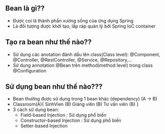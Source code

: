 ## Bean là gì??
- Được coi là thành phần xương sống của ứng dụng Spring
- Là đối tượng được khởi tạo, lắp ráp quản lý bởi Spring IoC container
## Tạo ra bean như thế nào??
- Sử dụng các anotation đánh dấu lên class(Class level): @Component, @Controller, @RestController, @Service, @Repository,...
- Sử dụng annotation @Bean trên method(method level) trong class @Configuration
## Sử dụng bean như thế nào???
- Bean thường được sử dụng trong 1 bean khác (dependency) (A -> B)
- Classroom(A){
    SinhVien (B)
    Giảng viên (B)
    Tư vấn viên (B)
}
- 3 cách sử dụng bean:
    + Field-based Injection : Sử dụng phổ biến
    + Constructor-based Injection : Sử dụng phổ biến
    + Setter-based Injection